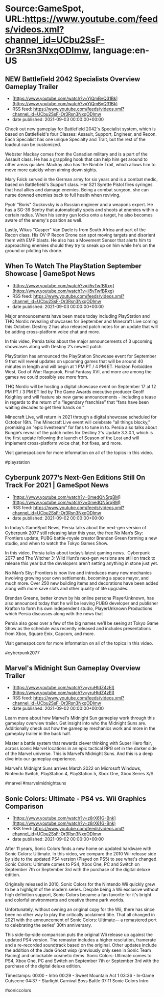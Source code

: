 # Source:GameSpot, URL:https://www.youtube.com/feeds/videos.xml?channel_id=UCbu2SsF-Or3Rsn3NxqODImw, language:en-US

## NEW Battlefield 2042 Specialists Overview Gameplay Trailer
 - [https://www.youtube.com/watch?v=YjQmBvQ31Bk](https://www.youtube.com/watch?v=YjQmBvQ31Bk)
 - RSS feed: https://www.youtube.com/feeds/videos.xml?channel_id=UCbu2SsF-Or3Rsn3NxqODImw
 - date published: 2021-09-03 00:00:00+00:00

Check out new gameplay for Battlefield 2042's Specialist system, which is based on Battlefield's four Classes: Assault, Support, Engineer, and Recon. Each Specialist has one unique Specialty and Trait, but the rest of the loadout can be customized.

Webster Mackay comes from the Canadian military and is a part of the Assault class. He has a grappling hook that can help him get around to other areas quicker. Mackay also has the Nimble Trait, which allows him to move more quickly when aiming down sights.

Mary Falck served in the German army for six years and is a combat medic, based on Battlefield's Support class. Her S21 Syrette Pistol fires syringes that heal allies and damage enemies. Being a combat surgeon, she can nurse downed enemies back to full health when reviving.

Pyotr "Boris" Guskovsky is a Russian engineer and a weapons expert. He has a SG-36 Sentry that automatically spots and shoots at enemies within a certain radius. When his sentry gun locks onto a target, he also becomes aware of the enemy's position as well.

Lastly, Wikus "Casper" Van Daele is from South Africa and part of the Recon class. His OV-P Recon Drone can spot moving targets and disorient them with EMP blasts. He also has a Movement Sensor that alerts him to approaching enemies should they try to sneak up on him while he's on the ground or piloting his drone.

## When To Watch The PlayStation September Showcase | GameSpot News
 - [https://www.youtube.com/watch?v=ii5vTwfBRxg](https://www.youtube.com/watch?v=ii5vTwfBRxg)
 - RSS feed: https://www.youtube.com/feeds/videos.xml?channel_id=UCbu2SsF-Or3Rsn3NxqODImw
 - date published: 2021-09-03 00:00:00+00:00

Major announcements have been made today including PlayStation and THQ Nordic revealing showcases for September and Minecraft Live coming this October. Destiny 2 has also released patch notes for an update that will be adding cross-platform voice chat and more.

In this video, Persia talks about the major announcements of 3 upcoming showcases along with Destiny 2’s newest patch. 

PlayStation has announced the PlayStation Showcase event for September 9 that will reveal updates on upcoming games that will be around 40 minutes in length and will begin at 1 PM PT / 4 PM ET. Horizon Forbidden West, God of War: Ragnarok, Final Fantasy XVI, and more are among the games we could possibly see more from.

THQ Nordic will be hosting a digital showcase event on September 17 at 12 PM PT / 3 PM ET led by The Game Awards executive producer Geoff Keighley and will feature six new game announcements - Including a tease in regards to the return of a “legendary franchise” that “fans have been waiting decades to get their hands on.”

Minecraft Live, will return in 2021 through a digital showcase scheduled for October 16th. The Minecraft Live event will celebrate "all things blocky," promising an "epic livestream" for fans to tune in to.
Persia also talks about Bungie’s reveal of the patch notes for Destiny 2's Update 3.3.0.1, which is the first update following the launch of Season of the Lost and will implement cross-platform voice chat, hot fixes, and more.

Visit gamespot.com for more information on all of the topics in this video.

#playstation

## Cyberpunk 2077’s Next-Gen Editions Still On Track For 2021 | GameSpot News
 - [https://www.youtube.com/watch?v=0medQN5rqBM](https://www.youtube.com/watch?v=0medQN5rqBM)
 - RSS feed: https://www.youtube.com/feeds/videos.xml?channel_id=UCbu2SsF-Or3Rsn3NxqODImw
 - date published: 2021-09-02 00:00:00+00:00

In today’s GameSpot News, Persia talks about the next-gen version of Cyberpunk 2077 still releasing later this year, the free No Man’s Sky: Frontiers update, PUBG battle-royale creator Brendan Green forming a new studio, and when to watch the Tokyo Games Show.

In this video, Persia talks about today’s latest gaming news.  Cyberpunk 2077 and The Witcher 3: Wild Hunt’s next-gen versions are still on track to release this year but the developers aren’t setting anything in stone just yet.

No Man’s Sky: Frontiers is now live and introduces many new mechanics involving growing your own settlements, becoming a space mayor, and much more. Over 250 new building items and decorations have been added along with more save slots and other quality of life upgrades.

Brendan Greene, better known by his online persona PlayerUnknown, has also announced today that he will be leaving PUBG developer and publisher Krafton to form his own independent studio, PlayerUnknown Productions which Persia discusses along with the news that

Persia also goes over a few of the big names we’ll be seeing at Tokyo Game Show as the schedule was recently released and includes presentations from Xbox, Square Enix, Capcom, and more. 

Visit gamespot.com for more information on all of the topics in this video.

#cyberpunk2077

## Marvel's Midnight Sun Gameplay Overview Trailer
 - [https://www.youtube.com/watch?v=yruHtdZ4zEI](https://www.youtube.com/watch?v=yruHtdZ4zEI)
 - RSS feed: https://www.youtube.com/feeds/videos.xml?channel_id=UCbu2SsF-Or3Rsn3NxqODImw
 - date published: 2021-09-02 00:00:00+00:00

Learn more about how Marvel's Midnight Sun gameplay work through this gameplay overview trailer. Get insight into who the Midnight Suns are. Additionally check out how the gameplay mechanics work and more in the gameplay trailer in the back half.

Master a battle system that rewards clever thinking with Super Hero flair, across iconic Marvel locations in an epic tactical RPG set in the darker side of the Marvel universe. This is Marvel’s Midnight Suns. And this is a deep dive into our gameplay experience.

Marvel's Midnight Suns arrives March 2022 on Microsoft Windows, Nintendo Switch, PlayStation 4, PlayStation 5, Xbox One, Xbox Series X/S.

#marvel #marvelmidnightsuns

## Sonic Colors: Ultimate - PS4 vs. Wii Graphics Comparison
 - [https://www.youtube.com/watch?v=z8rX61G-Bnk](https://www.youtube.com/watch?v=z8rX61G-Bnk)
 - RSS feed: https://www.youtube.com/feeds/videos.xml?channel_id=UCbu2SsF-Or3Rsn3NxqODImw
 - date published: 2021-09-02 00:00:00+00:00

After 11 years, Sonic Colors finds a new home on updated hardware with Sonic Colors: Ultimate. In this video, we compare the 2010 Wii release side by side to the updated PS4 version (Played on PS5) to see what's changed. Sonic Colors: Ultimate comes to PS4, Xbox One, PC and Switch on September 7th or September 3rd with the purchase of the digital deluxe edition. 

Originally released in 2010, Sonic Colors for the Nintendo Wii quickly grew to be a highlight of the modern series. Despite being a Wii exclusive without high definition support, Sonic Colors became a fan favorite for it's bright and colorful environments and creative theme park worlds. 

Unfortunately, without owning an original copy for the Wii, there has since been no other way to play the critically acclaimed title. That all changed in 2021 with the announcement of Sonic Colors: Ultimate— a remastered port to celebrating the series' 30th anniversary.

This side-by-side comparison puts the original Wii release up against the updated PS4 version. The remaster includes a higher resolution, framerate and a re-recorded soundtrack based on the original. Other updates include the addition of the Jade Ghost wisp (previously only seen in Sonic Team Racing) and unlockable cosmetic items. Sonic Colors: Ultimate comes to PS4, Xbox One, PC and Switch on September 7th or September 3rd with the purchase of the digital deluxe edition.

Timestamps:
00:00 - Intro
00:29 - Sweet Mountain Act 1
03:36 - In-Game Cutscene
04:37 - Starlight Carnival Boss Battle
07:11 Sonic Colors Intro

#soniccolors

